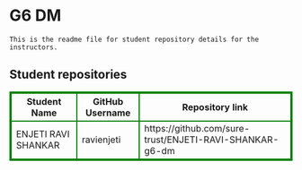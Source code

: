 # G6 DM
    This is the readme file for student repository details for the instructors.
## Student repositories 
<table style="border : 2px solid green; width:100%;">
<tr >
<th style="border : 2px solid green;">Student Name</th>
<th style="border : 2px solid green;">GitHub Username</th>
<th style="border : 2px solid green;">Repository link</th>
</tr>
<tr style="border : 2px solid green;">
<td style="border : 2px solid green;">ENJETI RAVI SHANKAR</td> 

<td style="border : 2px solid green;">ravienjeti</td> 

<td style="border : 2px solid green;">https://github.com/sure-trust/ENJETI-RAVI-SHANKAR-g6-dm</td> 
</tr>
